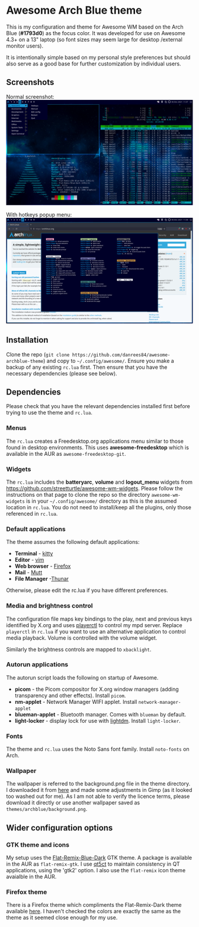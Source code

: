 # Awesome Arch Blue theme

This is my configuration and theme for Awesome WM based on the Arch Blue (**#1793d0**) as the focus color. It was developed for use on Awesome 4.3+ on a 13" laptop (so font sizes may seem large for desktop /external monitor users).

It is intentionally simple based on my personal style preferences but should also serve as a good base for further customization by individual users.

## Screenshots

Normal screenshot:
![Screenshot 1](archblue-ss1.png)

With hotkeys popup menu:
![Screenshot 2](archblue-ss2.png)

## Installation

Clone the repo (`git clone https://github.com/danrees84/awesome-archblue-theme`) and copy to `~/.config/awesome/`. Ensure you make a backup of any existing `rc.lua` first. Then ensure that you have the necessary dependencies (please see below).

## Dependencies

Please check that you have the relevant dependencies installed first before trying to use the theme and `rc.lua`.

### Menus

The `rc.lua` creates a Freedesktop.org applications menu similar to those found in desktop environments. This uses **awesome-freedesktop** which is available in the AUR as `awesome-freedesktop-git`.

### Widgets

The `rc.lua` includes the **batteryarc**, **volume** and **logout_menu** widgets from https://github.com/streetturtle/awesome-wm-widgets. Please follow the instructions on that page to clone the repo so the directory `awesome-wm-widgets` is in your `~/.config/awesome/` directory as this is the assumed location in `rc.lua`. You do not need to install/keep all the plugins, only those referenced in `rc.lua`.

### Default applications

The theme assumes the following default applications:
- **Terminal** - [kitty](https://sw.kovidgoyal.net/kitty/)
- **Editor** - [vim](https://www.vim.org/)
- **Web browser** - [Firefox](https://www.mozilla.org/en-US/firefox/new/)
- **Mail** - [Mutt](http://www.mutt.org/)
- **File Manager** -[Thunar](https://docs.xfce.org/xfce/thunar/start)

Otherwise, please edit the rc.lua if you have different preferences.

### Media and brightness control

The configuration file maps key bindings to the play, next and previous keys identified by X.org and uses [playerctl](https://github.com/altdesktop/playerctl) to control my mpd server. Replace `playerctl` in `rc.lua` if you want to use an alternative application to control media playback. Volume is controlled with the volume widget.

Similarly the brightness controls are mapped to `xbacklight`.

### Autorun applications

The autorun script loads the following on startup of Awesome.
- **picom** - the Picom compositor for X.org window managers (adding transparency and other effects). Install `picom`.
- **nm-applet** - Network Manager WIFI applet. Install `network-manager-applet`
- **blueman-applet** - Bluetooth manager. Comes with `blueman` by default.
- **light-locker** - display lock for use with [lightdm](https://wiki.archlinux.org/title/LightDM). Install `light-locker`.

### Fonts

The theme and `rc.lua` uses the Noto Sans font family. Install `noto-fonts` on Arch.

### Wallpaper

The wallpaper is referred to the background.png file in the theme directory. I downloaded it from [here](https://getwallpapers.com/wallpaper/full/1/c/b/49249.jpg) and made some adjustments in Gimp (as it looked too washed out for me). As I am not able to verify the licence terms, please download it directly or use another wallpaper saved as `themes/archblue/background.png`.

## Wider configuration options

### GTK theme and icons

My setup uses the [Flat-Remix-Blue-Dark](https://drasite.com/flat-remix) GTK theme. A package is available in the AUR as `flat-remix-gtk`. I use [qt5ct](https://wiki.archlinux.org/title/Qt#Configuration_of_Qt5_apps_under_environments_other_than_KDE_Plasma) to maintain consistency in QT applications, using the 'gtk2' option. I also use the `flat-remix` icon theme avaialble in the AUR.

### Firefox theme

There is a Firefox theme which compliments the Flat-Remix-Dark theme available [here](https://addons.mozilla.org/en-US/firefox/addon/flat-remix-dark/). I haven't checked the colors are exactly the same as the theme as it seemed close enough for my use.
